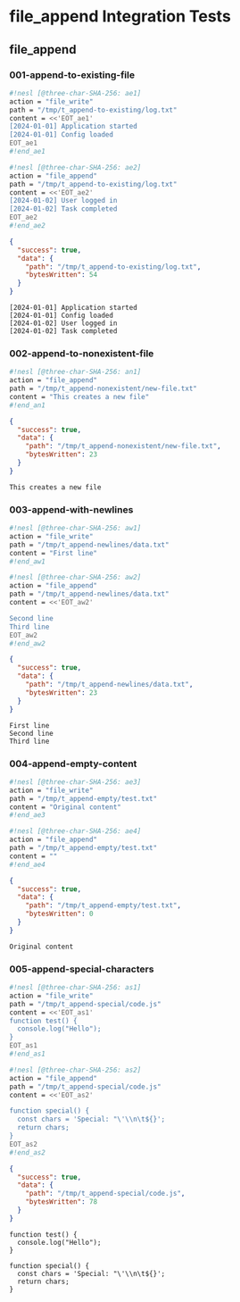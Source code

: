 # file_append Integration Tests

## file_append

### 001-append-to-existing-file

```sh nesl
#!nesl [@three-char-SHA-256: ae1]
action = "file_write"
path = "/tmp/t_append-to-existing/log.txt"
content = <<'EOT_ae1'
[2024-01-01] Application started
[2024-01-01] Config loaded
EOT_ae1
#!end_ae1
```

```sh nesl
#!nesl [@three-char-SHA-256: ae2]
action = "file_append"
path = "/tmp/t_append-to-existing/log.txt"
content = <<'EOT_ae2'
[2024-01-02] User logged in
[2024-01-02] Task completed
EOT_ae2
#!end_ae2
```

```json
{
  "success": true,
  "data": {
    "path": "/tmp/t_append-to-existing/log.txt",
    "bytesWritten": 54
  }
}
```

```
[2024-01-01] Application started
[2024-01-01] Config loaded
[2024-01-02] User logged in
[2024-01-02] Task completed
```

### 002-append-to-nonexistent-file

```sh nesl
#!nesl [@three-char-SHA-256: an1]
action = "file_append"
path = "/tmp/t_append-nonexistent/new-file.txt"
content = "This creates a new file"
#!end_an1
```

```json
{
  "success": true,
  "data": {
    "path": "/tmp/t_append-nonexistent/new-file.txt",
    "bytesWritten": 23
  }
}
```

```
This creates a new file
```

### 003-append-with-newlines

```sh nesl
#!nesl [@three-char-SHA-256: aw1]
action = "file_write"
path = "/tmp/t_append-newlines/data.txt"
content = "First line"
#!end_aw1
```

```sh nesl
#!nesl [@three-char-SHA-256: aw2]
action = "file_append"
path = "/tmp/t_append-newlines/data.txt"
content = <<'EOT_aw2'

Second line
Third line
EOT_aw2
#!end_aw2
```

```json
{
  "success": true,
  "data": {
    "path": "/tmp/t_append-newlines/data.txt",
    "bytesWritten": 23
  }
}
```

```
First line
Second line
Third line
```

### 004-append-empty-content

```sh nesl
#!nesl [@three-char-SHA-256: ae3]
action = "file_write"
path = "/tmp/t_append-empty/test.txt"
content = "Original content"
#!end_ae3
```

```sh nesl
#!nesl [@three-char-SHA-256: ae4]
action = "file_append"
path = "/tmp/t_append-empty/test.txt"
content = ""
#!end_ae4
```

```json
{
  "success": true,
  "data": {
    "path": "/tmp/t_append-empty/test.txt",
    "bytesWritten": 0
  }
}
```

```
Original content
```

### 005-append-special-characters

```sh nesl
#!nesl [@three-char-SHA-256: as1]
action = "file_write"
path = "/tmp/t_append-special/code.js"
content = <<'EOT_as1'
function test() {
  console.log("Hello");
}
EOT_as1
#!end_as1
```

```sh nesl
#!nesl [@three-char-SHA-256: as2]
action = "file_append"
path = "/tmp/t_append-special/code.js"
content = <<'EOT_as2'

function special() {
  const chars = 'Special: "\'\\n\t${}';
  return chars;
}
EOT_as2
#!end_as2
```

```json
{
  "success": true,
  "data": {
    "path": "/tmp/t_append-special/code.js",
    "bytesWritten": 78
  }
}
```

```
function test() {
  console.log("Hello");
}

function special() {
  const chars = 'Special: "\'\\n\t${}';
  return chars;
}
```